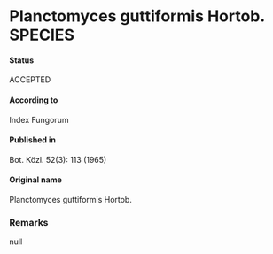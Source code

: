 # Planctomyces guttiformis Hortob. SPECIES

#### Status
ACCEPTED

#### According to
Index Fungorum

#### Published in
Bot. Közl. 52(3): 113 (1965)

#### Original name
Planctomyces guttiformis Hortob.

### Remarks
null